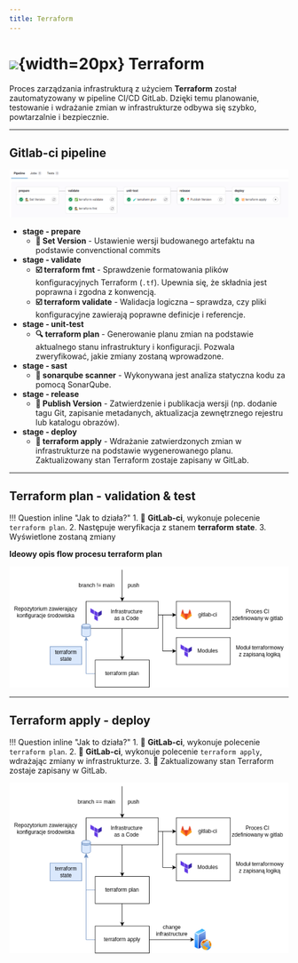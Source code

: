 ```yaml
---
title: Terraform
---
```

# ![](https://gitlab.com/pl.rachuna-net/infrastructure/terraform/modules/gitlab-project/-/raw/main/images/terraform.png){width=20px} Terraform

Proces zarządzania infrastrukturą z użyciem **Terraform** został zautomatyzowany w pipeline CI/CD GitLab. Dzięki temu planowanie, testowanie i wdrażanie zmian w infrastrukturze odbywa się szybko, powtarzalnie i bezpiecznie.

---
## Gitlab-ci pipeline
![](images/terraform.png)

* **stage  - prepare**
    * **👷 Set Version** - 
        Ustawienie wersji budowanego artefaktu na podstawie convenctional commits
*  **stage  - validate**
      * **☑️ terraform fmt** -
        Sprawdzenie formatowania plików konfiguracyjnych Terraform (`.tf`). Upewnia się, że składnia jest poprawna i zgodna z konwencją.
    * **☑️ terraform validate** - 
        Walidacja logiczna – sprawdza, czy pliki konfiguracyjne zawierają poprawne definicje i referencje.
*  **stage  - unit-test**
    * **🔍 terraform plan** -
        Generowanie planu zmian na podstawie aktualnego stanu infrastruktury i konfiguracji. Pozwala zweryfikować, jakie zmiany zostaną wprowadzone.
*  **stage  - sast**
    * **💪 sonarqube scanner** - 
        Wykonywana jest analiza statyczna kodu za pomocą SonarQube.
*  **stage  - release**
    * **📍 Publish Version** - 
        Zatwierdzenie i publikacja wersji (np. dodanie tagu Git, zapisanie metadanych, aktualizacja zewnętrznego rejestru lub katalogu obrazów).
*  **stage  - deploy**
    * **🚀 terraform apply** - 
        Wdrażanie zatwierdzonych zmian w infrastrukturze na podstawie wygenerowanego planu. Zaktualizowany stan Terraform zostaje zapisany w GitLab.

---
## Terraform plan - validation & test

!!! Question inline "Jak to działa?"
    1. 🤖 **GitLab-ci**, wykonuje polecenie `terraform plan`.
    2. Następuje weryfikacja z stanem **terraform state**. 
    3. Wyświetlone zostaną zmiany

**Ideowy opis flow procesu terraform plan**

![](images/terraform-plam.drawio.png)

---
## Terraform apply - deploy

!!! Question inline "Jak to działa?"
    1. 🤖 **GitLab-ci**, wykonuje polecenie `terraform plan`. 
    2. 🤖 **GitLab-ci**, wykonuje polecenie `terraform apply`, wdrażając zmiany w infrastrukturze. 
    3. 🥳 Zaktualizowany stan Terraform zostaje zapisany w GitLab.

![](images/terraform-apply.drawio.png)
